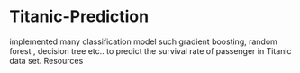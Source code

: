 # Titanic-Prediction
implemented many classification model such gradient boosting, random forest , decision tree etc.. to predict the survival rate of passenger in Titanic data set.  Resources

